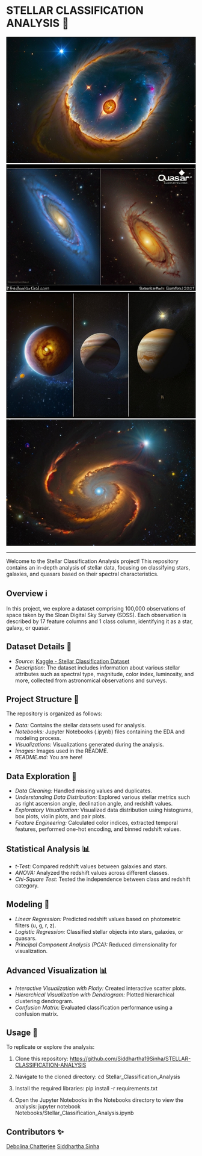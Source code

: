 # STELLAR CLASSIFICATION ANALYSIS 🔭

![Image 1](https://github.com/Siddhartha19Sinha/STELLAR-CLASSIFICATION-ANALYSIS/blob/main/Images/Image1.jpg)
![Image 2](https://github.com/Siddhartha19Sinha/STELLAR-CLASSIFICATION-ANALYSIS/blob/main/Images/Image2.jpg)
![Image 3](https://github.com/Siddhartha19Sinha/STELLAR-CLASSIFICATION-ANALYSIS/blob/main/Images/Image3.jpg)
![Image 4](https://github.com/Siddhartha19Sinha/STELLAR-CLASSIFICATION-ANALYSIS/blob/main/Images/Image4.jpg)

---

Welcome to the Stellar Classification Analysis project! This repository contains an in-depth analysis of stellar data, focusing on classifying stars, galaxies, and quasars based on their spectral characteristics.

## Overview ℹ️

In this project, we explore a dataset comprising 100,000 observations of space taken by the Sloan Digital Sky Survey (SDSS). Each observation is described by 17 feature columns and 1 class column, identifying it as a star, galaxy, or quasar.

## Dataset Details 📄

- *Source:* [Kaggle - Stellar Classification Dataset](https://www.kaggle.com/datasets/fedesoriano/stellar-classification-dataset-sdss17)
- *Description:* The dataset includes information about various stellar attributes such as spectral type, magnitude, color index, luminosity, and more, collected from astronomical observations and surveys.

## Project Structure 📁

The repository is organized as follows:

- *Data:* Contains the stellar datasets used for analysis.
- *Notebooks:* Jupyter Notebooks (.ipynb) files containing the EDA and modeling process.
- *Visualizations:* Visualizations generated during the analysis.
- *Images:* Images used in the README.
- *README.md:* You are here!

## Data Exploration 🚀

- *Data Cleaning:* Handled missing values and duplicates.
- *Understanding Data Distribution:* Explored various stellar metrics such as right ascension angle, declination angle, and redshift values.
- *Exploratory Visualization:* Visualized data distribution using histograms, box plots, violin plots, and pair plots.
- *Feature Engineering:* Calculated color indices, extracted temporal features, performed one-hot encoding, and binned redshift values.

## Statistical Analysis 📊

- *t-Test:* Compared redshift values between galaxies and stars.
- *ANOVA:* Analyzed the redshift values across different classes.
- *Chi-Square Test:* Tested the independence between class and redshift category.

## Modeling 🧠

- *Linear Regression:* Predicted redshift values based on photometric filters (u, g, r, z).
- *Logistic Regression:* Classified stellar objects into stars, galaxies, or quasars.
- *Principal Component Analysis (PCA):* Reduced dimensionality for visualization.

## Advanced Visualization 📊

- *Interactive Visualization with Plotly:* Created interactive scatter plots.
- *Hierarchical Visualization with Dendrogram:* Plotted hierarchical clustering dendrogram.
- *Confusion Matrix:* Evaluated classification performance using a confusion matrix.

## Usage 📝

To replicate or explore the analysis:

1. Clone this repository:
  https://github.com/Siddhartha19Sinha/STELLAR-CLASSIFICATION-ANALYSIS

2. Navigate to the cloned directory:
  cd Stellar_Classification_Analysis

3. Install the required libraries:
  pip install -r requirements.txt

4. Open the Jupyter Notebooks in the Notebooks directory to view the analysis:
  jupyter notebook Notebooks/Stellar_Classification_Analysis.ipynb

## Contributors ✨
[Debolina Chatterjee](https://github.com/Debolina10Chatterjee)
[Siddhartha Sinha](https://github.com/Siddhartha19Sinha)
